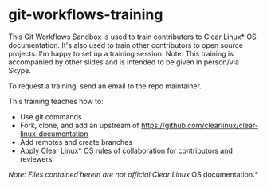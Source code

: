 # git-workflows-training

This Git Workflows Sandbox is used to train contributors to Clear Linux\* OS documentation. It's also used 
to train other contributors to open source projects. I'm happy to set up a training session. 
Note: This training is accompanied by other slides and is intended to be given in person/via Skype.  

To request a training, send an email to the repo maintainer.

 This training teaches how to:

* Use git commands
* Fork, clone, and add an upstream of https://github.com/clearlinux/clear-linux-documentation
* Add remotes and create branches
* Apply Clear Linux\* OS rules of collaboration for contributors and reviewers

*Note: Files contained herein are not official Clear Linux* OS documentation.*
 
<!--- 10.04.18 Add test note here. 01.31.19. I added empty web link syntax for comment. --->

